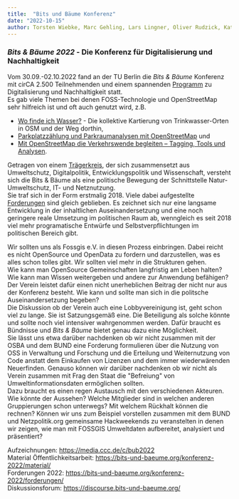 ```yaml
---
title:  "Bits und Bäume Konferenz"
date: "2022-10-15"
author: Torsten Wiebke, Marc Gehling, Lars Lingner, Oliver Rudzick, Katja Haferkorn
---
```

### *Bits & Bäume 2022* - Die Konferenz für Digitalisierung und Nachhaltigkeit
 
Vom 30.09.-02.10.2022 fand an der TU Berlin die *Bits & Bäume* Konferenz mit cirCA 2.500 Teilnehmenden und einem spannenden [Programm](https://bits-und-baeume.org/konferenz-2022/programm/) zu Digitalisierung und Nachhaltigkeit statt.  
Es gab viele Themen bei denen FOSS-Technologie und OpenStreetMap sehr hilfreich ist und oft auch genutzt wird, z.B.   
* [Wo finde ich Wasser?]((https://media.ccc.de/v/bitsundbaeume-20717-wo-finde-ich-wasser-die-kollektive-kartierung-von-trinkwasser-orten-in-osm-und-der-weg-dorthin-)) - Die kollektive Kartierung von Trinkwasser-Orten in OSM und der Weg dorthin,   
* [Parkplatzzählung und Parkraumanalysen mit OpenStreetMap](https://media.ccc.de/v/bitsundbaeume-20656-parkplatzzhlung-und-parkraumanalysen-mit-openstreetmap) und   
* [Mit OpenStreetMap die Verkehrswende begleiten – Tagging, Tools und Analysen](https://media.ccc.de/v/bitsundbaeume-20657-mit-openstreetmap-die-verkehrswende-begleiten-tagging-tools-und-analysen).  

Getragen von einem [Trägerkreis](https://bits-und-baeume.org/konferenz-2022/ueber-uns/), der sich zusammensetzt aus Umweltschutz, Digitalpolitik, Entwicklungspolitik und Wissenschaft, versteht sich die Bits & Bäume als eine politische Bewegung der Schnittstelle Natur- Umweltschutz, IT- und Netznutzung.   
Sie traf sich in der Form erstmalig 2018. Viele dabei aufgestellte [Forderungen](https://bits-und-baeume.org/konferenz-2018/forderungen/) sind gleich geblieben. Es zeichnet sich nur eine langsame Entwicklung in der inhaltlichen Auseinandersetzung und eine noch geringere reale Umsetzung im politischen Raum ab, wenngleich es seit 2018 viel mehr programatische Entwürfe und Selbstverpflichtungen im politischen Bereich gibt.  

Wir sollten uns als Fossgis e.V. in diesen Prozess einbringen. Dabei reicht es nicht OpenSource und OpenData zu fordern und darzustellen, was es alles schon tolles gibt. Wir sollten viel mehr in die Strukturen gehen.   
Wie kann man OpenSource Gemeinschaften langfristig am Leben halten? Wie kann man Wissen weitergeben und andere zur Anwendung befähigen? Der Verein leistet dafür einen nicht unerheblichen Beitrag der nicht nur aus der Konferenz besteht. Wie kann und sollte man sich in die politsche Auseinandersetzung begeben?  
Die Diskussion ob der Verein auch eine Lobbyvereinigung ist, geht schon viel zu lange. Sie ist Satzungsgemäß eine. Die Beteiligung als solche könnte und sollte noch viel intensiver wahrgenommen werden. Dafür braucht es Bündnisse und *Bits & Bäume* bietet genau dazu eine Möglichkeit.  
Sie lässt uns etwa darüber nachdenken ob wir nicht zusammen mit der OSBA und dem BUND eine Forderung formulieren über die Nutzung von OSS in Verwaltung und Forschung und die Erteilung und Weiternutzung von Code anstatt dem Einkaufen von Lizenzen und dem immer wiederwärenden Neuerfinden. Genauso können wir darüber nachdenken ob wir nicht als Verein zusammen mit Frag den Staat die "Befreiung" von Umweltinformationsdaten ermöglichen sollten.  
Dazu braucht es einen regen Austausch mit den verschiedenen Akteuren. Wie könnte der Aussehen? Welche Mitglieder sind in welchen anderen Gruppierungen schon unterwegs? Mit welchem Rückhalt können die rechnen? Können wir uns zum Beispiel vorstellen zusammen mit dem BUND und Netzpolitik.org gemeinsame Hackweekends zu veranstelten in denen wir zeigen, wie man mit FOSSGIS Umweltdaten aufbereitet, analysiert und präsentiert?

Aufzeichnungen: https://media.ccc.de/c/bub2022  
Material Öffentlichkeitsarbeit: https://bits-und-baeume.org/konferenz-2022/material/  
Forderungen 2022: https://bits-und-baeume.org/konferenz-2022/forderungen/  
Diskussionsforum: https://discourse.bits-und-baeume.org/

